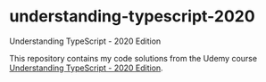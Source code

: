 # understanding-typescript-2020
Understanding TypeScript - 2020 Edition

This repository contains my code solutions from the Udemy course [Understanding TypeScript - 2020 Edition](https://www.udemy.com/course/understanding-typescript/).

